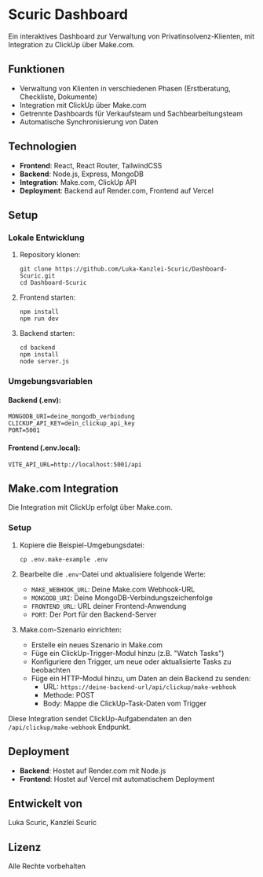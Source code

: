 # Scuric Dashboard

Ein interaktives Dashboard zur Verwaltung von Privatinsolvenz-Klienten, mit Integration zu ClickUp über Make.com.

## Funktionen

- Verwaltung von Klienten in verschiedenen Phasen (Erstberatung, Checkliste, Dokumente)
- Integration mit ClickUp über Make.com
- Getrennte Dashboards für Verkaufsteam und Sachbearbeitungsteam
- Automatische Synchronisierung von Daten

## Technologien

- **Frontend**: React, React Router, TailwindCSS
- **Backend**: Node.js, Express, MongoDB
- **Integration**: Make.com, ClickUp API
- **Deployment**: Backend auf Render.com, Frontend auf Vercel

## Setup

### Lokale Entwicklung

1. Repository klonen:
   ```
   git clone https://github.com/Luka-Kanzlei-Scuric/Dashboard-Scuric.git
   cd Dashboard-Scuric
   ```

2. Frontend starten:
   ```
   npm install
   npm run dev
   ```

3. Backend starten:
   ```
   cd backend
   npm install
   node server.js
   ```

### Umgebungsvariablen

#### Backend (.env):
```
MONGODB_URI=deine_mongodb_verbindung
CLICKUP_API_KEY=dein_clickup_api_key
PORT=5001
```

#### Frontend (.env.local):
```
VITE_API_URL=http://localhost:5001/api
```

## Make.com Integration

Die Integration mit ClickUp erfolgt über Make.com. 

### Setup

1. Kopiere die Beispiel-Umgebungsdatei:
   ```
   cp .env.make-example .env
   ```

2. Bearbeite die `.env`-Datei und aktualisiere folgende Werte:
   - `MAKE_WEBHOOK_URL`: Deine Make.com Webhook-URL
   - `MONGODB_URI`: Deine MongoDB-Verbindungszeichenfolge
   - `FRONTEND_URL`: URL deiner Frontend-Anwendung
   - `PORT`: Der Port für den Backend-Server

3. Make.com-Szenario einrichten:
   - Erstelle ein neues Szenario in Make.com
   - Füge ein ClickUp-Trigger-Modul hinzu (z.B. "Watch Tasks")
   - Konfiguriere den Trigger, um neue oder aktualisierte Tasks zu beobachten
   - Füge ein HTTP-Modul hinzu, um Daten an dein Backend zu senden:
     - URL: `https://deine-backend-url/api/clickup/make-webhook`
     - Methode: POST
     - Body: Mappe die ClickUp-Task-Daten vom Trigger

Diese Integration sendet ClickUp-Aufgabendaten an den `/api/clickup/make-webhook` Endpunkt.

## Deployment

- **Backend**: Hostet auf Render.com mit Node.js
- **Frontend**: Hostet auf Vercel mit automatischem Deployment

## Entwickelt von

Luka Scuric, Kanzlei Scuric

## Lizenz

Alle Rechte vorbehalten